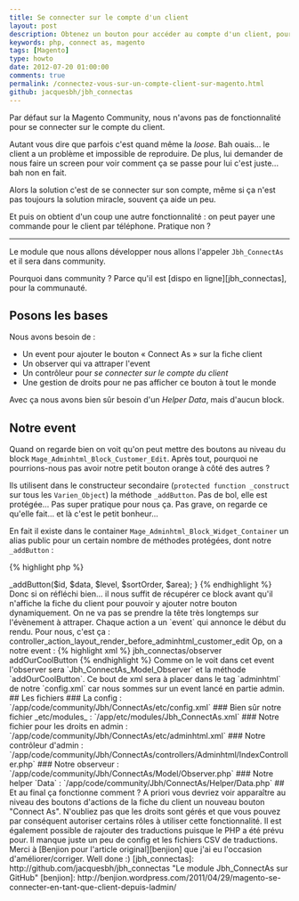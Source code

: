 ```yaml
---
title: Se connecter sur le compte d'un client
layout: post
description: Obtenez un bouton pour accéder au compte d'un client, pour payer par carte pour lui ou en cas de problème technique avec son compte...
keywords: php, connect as, magento
tags: [Magento]
type: howto
date: 2012-07-20 01:00:00
comments: true
permalink: /connectez-vous-sur-un-compte-client-sur-magento.html
github: jacquesbh/jbh_connectas
---
```


Par défaut sur la Magento Community, nous n'avons pas de fonctionnalité pour se connecter sur le compte du client.

Autant vous dire que parfois c'est quand même la _loose_. Bah ouais... le client a un problème et impossible de reproduire. De plus, lui demander de nous faire un screen pour voir comment ça se passe pour lui c'est juste... bah non en fait.

Alors la solution c'est de se connecter sur son compte, même si ça n'est pas toujours la solution miracle, souvent ça aide un peu.

Et puis on obtient d'un coup une autre fonctionnalité : on peut payer une commande pour le client par téléphone. Pratique non ?

<!-- more start -->

<hr />

Le module que nous allons développer nous allons l'appeler `Jbh_ConnectAs` et il sera dans community.

Pourquoi dans community ? Parce qu'il est [dispo en ligne][jbh_connectas], pour la communauté.

## Posons les bases

Nous avons besoin de :

- Un event pour ajouter le bouton « Connect As » sur la fiche client
- Un observer qui va attraper l'event
- Un contrôleur pour _se connecter sur le compte du client_
- Une gestion de droits pour ne pas afficher ce bouton à tout le monde

Avec ça nous avons bien sûr besoin d'un _Helper Data_, mais d'aucun block.

## Notre event

Quand on regarde bien on voit qu'on peut mettre des boutons au niveau du block `Mage_Adminhtml_Block_Customer_Edit`.
Après tout, pourquoi ne pourrions-nous pas avoir notre petit bouton orange à côté des autres ?

Ils utilisent dans le constructeur secondaire (`protected function _construct` sur tous les `Varien_Object`) la méthode `_addButton`. Pas de bol, elle est protégée... Pas super pratique pour nous ça. Pas grave, on regarde ce qu'elle fait... et là c'est le petit bonheur...

En fait il existe dans le container `Mage_Adminhtml_Block_Widget_Container` un alias public pour un certain nombre de méthodes protégées, dont notre `_addButton` :

{% highlight php %}
<?php
public function addButton($id, $data, $level = 0, $sortOrder = 0, $area = 'header')
{
    return $this->_addButton($id, $data, $level, $sortOrder, $area);
}
{% endhighlight %}

Donc si on réfléchi bien... il nous suffit de récupérer ce block avant qu'il n'affiche la fiche du client pour pouvoir y ajouter notre bouton dynamiquement.
On ne va pas se prendre la tête très longtemps sur l'évènement à attraper. Chaque action a un `event` qui annonce le début du rendu. Pour nous, c'est ça :

    controller_action_layout_render_before_adminhtml_customer_edit

Op, on a notre event :

{% highlight xml %}
<controller_action_layout_render_before_adminhtml_customer_edit>
    <observers>
        <add_connectas_button>
            <class>jbh_connectas/observer</class>
            <method>addOurCoolButton</method>
        </add_connectas_button>
    </observers>
</controller_action_layout_render_before_adminhtml_customer_edit>
{% endhighlight %}

Comme on le voit dans cet event l'observer sera `Jbh_ConnectAs_Model_Observer` et la méthode `addOurCoolButton`. Ce bout de xml sera à placer dans le tag `adminhtml` de notre `config.xml` car nous sommes sur un event lancé en partie admin.

## Les fichiers

### La config : `/app/code/community/Jbh/ConnectAs/etc/config.xml`

<script src="http://gist-it.appspot.com/github/jacquesbh/jbh_connectas/raw/master/app/code/community/Jbh/ConnectAs/etc/config.xml"></script>

### Bien sûr notre fichier _etc/modules_ : `/app/etc/modules/Jbh_ConnectAs.xml`

<script src="http://gist-it.appspot.com/github/jacquesbh/jbh_connectas/raw/master/app/etc/modules/Jbh_ConnectAs.xml"></script>

### Notre fichier pour les droits en admin : `/app/code/community/Jbh/ConnectAs/etc/adminhtml.xml`

<script src="http://gist-it.appspot.com/github/jacquesbh/jbh_connectas/raw/master/app/code/community/Jbh/ConnectAs/etc/adminhtml.xml"></script>

### Notre contrôleur d'admin : `/app/code/community/Jbh/ConnectAs/controllers/Adminhtml/IndexController.php`

<script src="http://gist-it.appspot.com/github/jacquesbh/jbh_connectas/raw/master/app/code/community/Jbh/ConnectAs/controllers/Adminhtml/IndexController.php"></script>

### Notre observeur : `/app/code/community/Jbh/ConnectAs/Model/Observer.php`

<script src="http://gist-it.appspot.com/github/jacquesbh/jbh_connectas/raw/master/app/code/community/Jbh/ConnectAs/Model/Observer.php"></script>

### Notre helper `Data` : `/app/code/community/Jbh/ConnectAs/Helper/Data.php`

<script src="http://gist-it.appspot.com/github/jacquesbh/jbh_connectas/raw/master/app/code/community/Jbh/ConnectAs/Helper/Data.php"></script>

## Et au final ça fonctionne comment ?

A priori vous devriez voir apparaître au niveau des boutons d'actions de la fiche du client un nouveau bouton "Connect As".

N'oubliez pas que les droits sont gérés et que vous pouvez par conséquent autoriser certains rôles à utiliser cette fonctionnalité.

Il est également possible de rajouter des traductions puisque le PHP a été prévu pour. Il manque juste un peu de config et les fichiers CSV de traductions.

Merci à [Benjion pour l'article original][benjion] que j'ai eu l'occasion d'améliorer/corriger.

Well done :)



<!-- more end -->

[jbh_connectas]: http://github.com/jacquesbh/jbh_connectas "Le module Jbh_ConnectAs sur GitHub"
[benjion]: http://benjion.wordpress.com/2011/04/29/magento-se-connecter-en-tant-que-client-depuis-ladmin/
